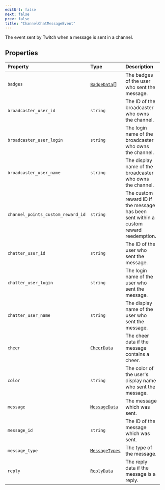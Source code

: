 ```yaml
---
editUrl: false
next: false
prev: false
title: "ChannelChatMessageEvent"
---
```


The event sent by Twitch when a message is sent in a channel.

## Properties

| Property | Type | Description |
| :------ | :------ | :------ |
| `badges` | [`BadgeData`](/api/eventsub/interfaces/badgedata/)[] | The badges of the user who sent the message. |
| `broadcaster_user_id` | `string` | The ID of the broadcaster who owns the channel. |
| `broadcaster_user_login` | `string` | The login name of the broadcaster who owns the channel. |
| `broadcaster_user_name` | `string` | The display name of the broadcaster who owns the channel. |
| `channel_points_custom_reward_id` | `string` | The custom reward ID if the message has been sent within a custom reward reedemption. |
| `chatter_user_id` | `string` | The ID of the user who sent the message. |
| `chatter_user_login` | `string` | The login name of the user who sent the message. |
| `chatter_user_name` | `string` | The display name of the user who sent the message. |
| `cheer` | [`CheerData`](/api/eventsub/interfaces/cheerdata/) | The cheer data if the message contains a cheer. |
| `color` | `string` | The color of the user's display name who sent the message. |
| `message` | [`MessageData`](/api/eventsub/interfaces/messagedata/) | The message which was sent. |
| `message_id` | `string` | The ID of the message which was sent. |
| `message_type` | [`MessageTypes`](/api/eventsub/type-aliases/messagetypes/) | The type of the message. |
| `reply` | [`ReplyData`](/api/eventsub/interfaces/replydata/) | The reply data if the message is a reply. |
